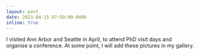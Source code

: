 ```yaml
---
layout: post
date: 2023-04-15 07:59:00-0400
inline: true
---
```


I visited Ann Arbor and Seattle in April, to attend PhD visit days and organise a conference. At some point, I will add these pictures in my gallery.